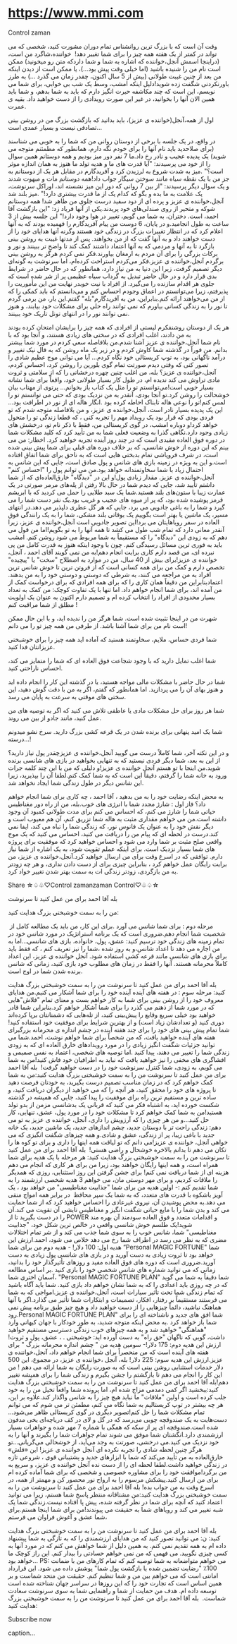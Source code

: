 # https://www.mmi.com
Control zaman

وقت آن است که با بزرگ ترین روانشناس تمام دوران مشورت کنید، شخصی که می تواند در کمتر از یک هفته همه چیز را برای شما تغییر دهد! 
خواننده،شاگرد من است،(دراینجا اسمش آنجل،خواننده که اشاره به شما و شما داردکه متن رو میخونید) ممکن است نام من را شنیده باشید (اما خیلی وقت پیش بود...)، یا ممکن است از دیدن اینکه من بعد از چنین غیبت طولانی (بیش از 5 سال اکنون، چقدر زمان می گذرد ...) به طرز باورنکردنی شگفت زده شوید!دلیل اینکه امشب، وسط یک شب بی خوابی، برای شما می نویسم، این است که چند مکاشفه حیرت انگیز دارم که باید به شما بدهم، و شما باید همین الان آنها را بخوانید، در غیر این صورت رویدادی را از دست خواهید داد. بقیه ی عمرت.

اول از همه،آنجل(خواننده ی عزیز)، باید بدانید که بازگشت بزرگ من در روشن بینی تصادفی نیست و بسیار عمدی است…

در واقع، در یک جلسه با برخی از دوستان روانی من که شما را به خوبی می شناسند (برای صلاحدید باید نام آنها را برای خودم نگه دارم، همانطور که مطمئنم متوجه می شوید) یک پدیده عجیب و نادر رخ داد.ما 7 نفر دور میز بودیم و همه دوستانم همین سوال را از خود می پرسیدند: "آیا قدرت های ما و هدیه تولد ما هنوز به همان اندازه موثر است؟" .میز به شدت شروع به لرزیدن کرد و آفریدگارم در مقابل هر یک از دوستانم به جز من با یک نقطه سیاه مانند سوختن سیگار جواب داد!همه دوستانم مات و مبهوت شدند و یک سوال دیگر پرسیدند: "از بین 7 روانی که دور این میز نشسته اند، اوراکل سرنوشت، یک علامت به ما بده و بگو که کدام یک از ما قدرت بیشتری دارد!" .میز بلند شد آنجل،خواننده ی عزیز و پرده ای از دود سفید درست جلوی من ظاهر شد! همه دوستانم شوکه و متحیر از روی صندلی‌های خود پریدند.یکی از آنها فریاد زد: "این بازگشت آقا احمد، است. دختران، به شما می گویم، تغییر در هوا وجود دارد!" این جلسه بیش از 3 ساعت به طول انجامید.و در پایان، 6 دوست من پیام آفریدگارم را فهمیده بودند که به آنها اعلام کرد که در انتظار تغییرات بزرگ در زندگی خود هستند وگرنه آنها هدایای خود را از دست خواهند داد و به آنها گفت که از من بخواهند. پس از مدتها غیبت به روشن بینی بازگرد تا به آنها و مردمی که به آنها اعتماد داشتند کمک کند تا واضح تر ببینند و نور و برکات بزرگی را برای آن مردم به ارمغان بیاورند.فکر نمی کردم هرگز به روشن بینی برگردم آنجل،خواننده ی عزیز.فکر می‌کردم استراحت کرده‌ام، اما سرنوشت به گونه‌ای دیگر تصمیم گرفت، زیرا این دنیا به من نیاز دارد، همانطور که در حال حاضر در شرایط بدی قرار دارد و در حال حاضر تبدیل به گرداب سیاه عظیمی پر از شر شده است که جلوی هر اقدام سازنده را می‌گیرد. از افراد با نیت خوبدر نهایت من این مأموریت را پذیرفتم، زیرا می‌توانستم در اعماق وجودم احساس کنم و می‌دانستم که باید کمکی را که از من می‌خواهند ارائه کنم.بنابراین، من به آفریدگارم"بله" گفتم.این بار، من برمی گردم تا نور را به زندگی کسانی بیاورم که نمی توانند راه حلی برای مشکلات خود بیابند، و هنوز نمی توانند نور را در انتهای تونل تاریک خود ببینند.

هر یک از دوستان روشنفکرم لیستی از افرادی که همه چیز را برایشان امتحان کرده بودند به من دادند، اغلب افرادی که در سختی های زیادی هستند، و آنجا بود که با نام شما آنجل،خواننده ی عزیز آشنا شدم.من بلافاصله سعی کردم در مورد شما بیشتر بدانم. من فوراً در گذشته شما کاوش کردم و در زیر یک ماه روشن که به فال نیک تغییر و درآمد ناگهانی بود، به توپ کریستالی خود نگاه کردم…
آیا می توانی موج عظیم شادی را تصور کنی که وقتی دیدم صورتت تمام گوی بلورین را روشن کرد، احساس کردم، آنجل،خواننده ی عزیز؟
بله، من اغلب چنین چهره درخشانی را که از سلامتی و ثروت مادی تراوش می کند ندیده ام، در طول کار بسیار طولانی خود، واقعاً برای شما نشانه بسیار خوبی است!می‌توانستم تو را مثل یک کتاب باز بخوانم... پرتوی از مهتاب بیان خوشحالت را روشن کرد.تو آنجا بودی، آنقدر به من نزدیک بودی که حتی می توانستم تو را لمس کنم!تو را نوعی هاله تابناک احاطه کرده بود .انگار هاله ای از نور در اطرافت بود…
این یک پدیده بسیار نادر است، آنجل،خواننده ی عزیز، و من بلافاصله متوجه شدم که تو فردی بودی که قرار بود یک رویداد مهم را تجربه کنی ، که قطعا زندگی تو را متحول خواهد کرد!و دوباره امشب، در گوی کریستالی من، فقط با ذکر نام تو، درخشش های زیادی وجود دارد.نگاهی گذرا به وضعیت فعلی شما به من تأیید کرد که کلید مشکلات شما در دوره فوق العاده مفیدی است که در چند روز آینده تجربه خواهید کرد.
اخطار: من می بینم که این دوره از خوش شانسی، که بر خلاف دوره های قبلی برای شما پیش بینی شده است، در شرف فروپاشی تمام بدبختی هایی است که به ناحق برای شما اتفاق افتاده است.و این به ویژه در زمینه بازی های شانس و پول صادق است، جایی که این شانس به احتمال زیاد با شما سخاوتمندانه خواهد بود.من می توانم پول را "احساس کنم" آنجل،خواننده ی عزیز. مقدار زیادی پول!و این در "دیدگاه" خارق‌العاده‌ای که از شما داشتم تأیید شد، جایی که دیدم شما در حال بالا رفتن از پله‌های مرمر صورتی در یک عمارت زیبا با ستون‌های بلند هستید.شما یک سبد طلایی را حمل می کردید که با ابریشم قرمز پوشیده شده بود، که پر از میوه های عجیب و غریب بود.یک نفر دست شما را می گیرد و شما را به باغی جادویی می برد، جایی که هر گل عطری دلپذیر می دهد.در انتهای مسیر، یک ماشین یا بهتر است بگوییم یک بوقاتی بلند مشکی، شما را به یک رانندگی فوق العاده در سفر رویاهایتان می برد!این تصویر جادویی است آنجل،خواننده ی عزیز، زیرا آنقدر معانی دارد که تمام شب طول می کشد تا همه آنها را به تو بگویم!اما من قول می دهم که به زودی این "دیدگاه" را که مستقیماً به شما مربوط می شود روشن کنم.
امشب باید به فوری ترین مسائل رسیدگی کنم. چون با وجود اینکه هنوز به قدرت کامل من پی نبرده ای، من قصد دارم کاری برایت انجام دهم!به من نمی گویند آقای احمد ، آنجل، خواننده ی عزیز!برای بیش از 40 سال، من در موارد به اصطلاح "سخت" یا "پیچیده" تخصص دارم و کمک من برای همه کسانی است که از فروتن ترین تا خوش شانس ترین افراد به من مراجعه می کنند، به شرطی که دوستی و دوستی خود را به من بدهند. اعتمادبنابراین من دقیقاً همان کاری را که برای همه افرادی که برای درخواست کمک از من آمده اند، برای شما انجام خواهم داد. اما تنها با یک تفاوت کوچک: من کمک به تعداد بسیار محدودی از افراد را انتخاب کرده ام و تصمیم دارم اکنون به عنوان یک اولویت مطلق از شما مراقبت کنم !

شهرت من در اینجا تثبیت شده است. شما هرگز من را ندیده اید، و با این حال ممکن است نام من برای شما آشنا باشد. از طرفی من همه چیز تو را می دانم!

شما فردی حساس، ملایم، سخاوتمند هستید که آماده اید همه چیز را برای خوشبختی عزیزانتان فدا کنید.

شما اغلب تمایل دارید که با وجود شجاعت فوق العاده ای که شما را متمایز می کند، احساس ناراحتی کنید.

شما در حال حاضر با مشکلات مالی مواجه هستید، یا در گذشته این کار را انجام داده اید و هنوز بهای آن را می پردازید. اما همانطور که گفتم، اگر به من با دقت گوش دهید، این سختی های موقتی به سرعت به پایان می رسد.

شما هر روز برای حل مشکلات مادی یا عاطفی تلاش می کنید که اگر به توصیه های من عمل کنید، مانند جادو از بین می روند.

شما یک امید پنهانی برای برنده شدن در یک قرعه کشی بزرگ دارید. سرخ نشو میدونم درسته...!

و در این نکته آخر، شما کاملاً درست می گویید آنجل،خواننده ی عزیزچقدر پول نیاز دارید؟از این به بعد، شما دیگر فردی نیستید که به تنهایی بخواهید در بازی های شانسی برنده شوید.من اینجا با تو هستم آنجل خواننده ی عزیز!و دلیلی که من با این چند کلمه جرات ورود به خانه شما را گرفتم، دقیقاً این است که به شما کمک کنم.لطفا آن را بپذیرید، زیرا این شانس دیگر در طول زندگی شما ایجاد نخواهد شد.

به محض اینکه رضایت خود را به من بدهید ، آقا احمد ، چه کاری برای شما انجام خواهم داد؟ فاز اول : شارژ مجدد شما با انرژی های خوب.بله، من از راه دور مغناطیس حیاتی شما را شارژ می کنم، که احساس می کنم برای مدت طولانی کمبود آن وجود داشته است.من می خواهم مقداری مثبت به هاله شما تزریق کنم، آن هم معیوب است و دیگر نقش خود را به عنوان یک فانوس نور، که زندگی شما را تباه می کند، ایفا نمی کند.درست در لحظه ای که پیام من را دریافت می کنید، احساس می کنید که یک موج واقعی صلح مثبت بر شما وارد می شود و احساس خواهید کرد که موفقیت برای پروژه های شما بسیار نزدیک است.
برای اینکه عملم تقویت شود، به یک اشاره از شما نیاز دارم. توافقی که در اسرع وقت برای من ارسال خواهید کرد.آنجل،خواننده ی عزیز، من برایت رایگان عمل خواهم کرد ، بنابراین چیزی برای از دست دادن نداری، و هر چه زودتر به من بازگردی، زودتر زندگی ات به سمت بهتر شدن تغییر خواد کرد.

Share ☆♤♧♡Control zaman<damhA>zaman Control♡♧♤☆

بله آقا احمد برای من عمل کنید تا سرنوشت 

من را به سمت خوشبختی بزرگ هدایت کنید:

 مرحله دوم : برای شما شانس می آورد .برای این کار، من باید یک مطالعه کامل از شخصیت شما انجام دهم.ضروری است که یک برنامه استراتژیک در مورد شانس خود در تمام زمینه های زندگی خود ترسیم کنید: عشق، پول، خانواده، بازی های شانسی…اما به من اجازه می دهد تا اعداد شانس،و به روز شده ،شما را نیز تعریف کنم ، که فقط باید برای بازی های شانسی مانند قرعه کشی استفاده شود. آنجل خواننده ی عزیز، این اعداد کاملاً محرمانه هستند. آنها را فقط در زمان های مطلوب خود بازی کنید، زمانی که شانس برنده شدن شما در اوج است.

بله آقا احمد برای من عمل کنید تا سرنوشت من را به سمت خوشبختی بزرگ هدایت کنید:
مرحله سوم : در هفته های آینده آینده خود را برای شما آشکار می کنیم.من هدایای معروف خود را از روشن بینی برای شما به کار خواهم بست و معنای تمام "فلاش"هایی که در مورد شما از ذهنم می گذرد را برای شما آشکار خواهم کرد.بنابراین شما قادر خواهید بود خیلی سریع وقایع را پیش‌بینی کنید، از تله‌هایی که دشمنانتان برپا کرده‌اند دوری کنید (و تعدادشان زیاد است) و از بهترین شرایط برای موفقیت خود استفاده کنید!شما تمام پیش بینی های خود را برای چند هفته آینده در چشم اندازه ی محرمانه بزرگبرای هفته های آینده خواهید یافت، که من شخصاً برای شما خواهم نوشت، احمد.شما می توانید جزئیات شگفت انگیز زیادی را در مورد رویدادهای خارق العاده ای که به زودی زندگی شما را تغییر می دهند، پیدا کنید .اما توصیه های شخصی، اعتماد به نفس صمیمی و افشاگری های مخفی را نیز خواهید یافت که نباید به اطرافیان خود فاش کنید!من به شما می گویم، به زودی، شما کنترل سرنوشت خود را در دست خواهید گرفت! 
بله آقا احمد برای من عمل کنید تا سرنوشت من را به سمت خوشبختی بزرگ هدایت کنید:من به شما کمک خواهم کرد که در زمان مناسب تصمیم درست بگیرید، به خودتان فرصت دهید  تا پروژه های خود را محقق کنید، هر آنچه را که می خواهید از دیگران دریافت کنید، و ساده ترین و مستقیم ترین راه برای موفقیت را پیدا کنید، جایی که همیشه در گذشته شکست خورده اید، به اشتباه فکر می کنید که قربانی یک بدشانسی مزمن از بدو تولد هستید!من به شما کمک خواهم کرد تا مشکلات خود را در مورد پول، عشق، تنهایی، کار حل کنید…و من هر چیزی را که آرزویش را داری، آنجل، خواننده ی عزیز به تو می دهم: زندگی راحت تر با دوستان جدید، چشم اندازهای جدید، یک ماشین جدید، یک خانه جدید با باغی زیبا، پر از زندگی، عشق و شادی.و همه چیزهای شگفت انگیزی که می خواهی آنجل، خواننده ی عزیز!می دانم که تو لیاقت همه اینها را داری و برای تو کوه ها را تکان می دهم تا بدانم بالاخره خوشحال و راضی هستی! 
بله آقا احمد برای من عمل کنید تا سرنوشت من را به سمت خوشبختی بزرگ هدایت کنید: هر مرحله با یک هدیه برای شما همراه است، و همه اینها رایگان خواهند بود، زیرا من برای هر کاری که انجام می دهم هزینه ای از شما دریافت نمی کنم!
برای جشن گرفتن این روز استثنایی، روزی که همدیگر را ملاقات کردیم، و برای مهر دوستی مان، می خواهم 3 هدیه شخصی ارزشمند را به شما تقدیم کنم :- اولین هدیه من برای شما "جذابیت مغناطیسی" من خواهد بود ، یک آویز باشکوه با قدرت های متعدد، که به شما یک سپر محافظ  در برابر همه امواج منفی می دهد.به محض پوشیدن آن، نیروی غیرعادی را احساس خواهید کرد که از شما حمایت می کند و بدن شما را با مایع حیاتی شگفت انگیز و مغناطیس تابشی آن تقویت می کند.آن را در دست بگیرید تا از POWER و اقدامات متعدد و فوق العاده سودمند آن بهره مند شوید!یک طلسم خوش شانسی واقعی در خالص ترین شکل خود، "جذابیت مغناطیسی" شما، شانس خوب را به سوی شما جذب می کند و از شر تمام اختلالات مضری که به نظر می رسد در اطراف شما رخ می دهد خلاص می شود، احمد.ارزش این هدیه اول: 100 دلار! - هدیه دوم من برای شما “Personal MAGIC FORTUNE" شما خواهد بود تا ثروت زیادی به دست آورید و در بازی های شانسی پول زیادی به دست آورید.ضروری است که دوره های فوق العاده مفید و روزهای تأثیرگذار خود را بدانید، زمانی که می توانید شماره های شانس شخصی خود را بازی کنید .بر اساس مطالعه آسمان اختری شما، "Personal MAGIC FORTUNE PLAN" شما دقیقاً به شما می گوید که در چه روزی باید اعدادی را که به شما نشان خواهم داد بازی کنید.
شما باید آگاه باشید که تمام زندگی شما تحت تأثیر سیارات است، آنجل،خواننده ی عزیز.امواجی که به شما می فرستند مستقیماً بر رفتار، افکار، تصمیمات و ابتکارات شما تأثیر می گذارد.اگر با آنها هماهنگ نباشید، دائماً چیزهایی را از دست خواهید داد و هیچ چیز طبق برنامه پیش نمی رود.Personal MAGIC FORTUNE PLAN" شما افق های جدید و ناشناخته ای را برای شما باز خواهد کرد .به محض اینکه متوجه شدید، به طور خودکار با جهان کیهانی وارد "هماهنگی" خواهید شد و به همه چیزهای خوب زندگی دسترسی مستقیم خواهید داشت، گویی که ناگهان "حق راه" به دست آورده اید: خوشبختی . ، عشق، پول و ثروت!ارزش این هدیه دوم: 175 دلار!- سومین هدیه من " چشم اندازه محرمانه بزرگ " برای هفته های آینده است که من منحصراً برای شما انجام خواهم داد، آنجل،خواننده ی عزیز.ارزش این هدیه سوم: 225 دلار! بله، آنجل ،خواننده ی عزیز، در مجموع، این 500 دلار خدمات استثنایی روشن بینی است که به صورت رایگان به شما ارائه می دهم !
من این کار را انجام می دهم تا بازگشتم را جشن بگیرم و زندگی شما را برای همیشه تغییر دهم!بله آقا احمد برای من عمل کنید تا سرنوشت من را به سمت خوشبختی بزرگ هدایت کنید:ببخشید اگر کمی دمدمی مزاج شده ام، اما پرونده شما واقعاً تخیل من را به خود جلب کرده است و اولین "ملاقات" ما نباید هیچ چیز را به شانس واگذار کند.علاوه بر این، هر چه بیشتر در توپ کریستالیم به شما نگاه می کنم، مطمئن تر می شوم که می توانم تمام مشکلات شما را حل کنم!تصویر دیگری در گوی کریستالی ظاهر می‌شود... دست‌هایت به یک صندوقچه چوبی می‌رسد که در گل و لای در کف دریاچه‌ای یخی مدفون شده است.صندوقچه ای پر از سکه که همگی با شماره 7 مهر شده و جواهرات بسیار ارزشمندی دارد.انگشتان شما موفق می شوند تمام جواهرات شما را بگیرند و آنها را به خود نزدیک می کنید.می درخشی، صورتت به وجد می‌آید، از خوشحالی می‌گریانی…تو هرگز چنین لحظه شادی را تجربه نکرده ای آنجل خواننده ی عزیز!
این «فلش» خارق‌العاده به من تأیید می‌کند که شما با ابزارهای جدید و پشتیبانی قوی ، شروعی تازه در زندگی خواهید داشت.لطفا لحظه ای را از دست نده آنجل خواننده ی عزیز، و سریع به من برگرد!موافقت خود را برای مشاوره خصوصی و شخصی که برای شما آماده کرده ام برای من ارسال کنید.پیشکش مرسوم را به ارواح نور محصور کن و مهمتر از همه، در اسرع وقت به من جواب بده! بله آقا احمد برای من عمل کنید تا سرنوشت من را به سمت خوشبختی بزرگ هدایت کنید:من مشتاقانه منتظر پاسخ شما هستم، زیرا می توانید اعتماد کنید که آنچه برای شما در نظر گرفته شده، پیش پا افتاده نیست.زندگی شما یک شبه تغییر می کند و رویاهای شما به حقیقت می پیوندند!من برای شما اینجا هستم.برای شما عشق و آغوش فراوان می فرستم،

بله آقا احمد برای من عمل کنید تا سرنوشت من را به سمت خوشبختی بزرگ هدایت کنید: ن: می توانید تصور کنید که من هدایای ارزشمندی را که به تازگی به شما پیشنهاد داده ام به همه تقدیم نمی کنم. به همین دلیل از شما خواهش می کنم که در مورد آنها به کسی چیزی نگویید. می فهمی که من نمی خواهم حسادتی را بیدار کنم. این راز کوچک ما خواهد بود…
PS: می خواهم متواضعانه به شما توصیه کنم که تمام کارهای من با ضمانت 100٪ "رضایت تضمین شده یا بازگشت پول شما" پوشش داده می شود. این قرارداد امانتی است که می خواهم بین من و شما تنظیم کنم. حقیقت من متحد شماست و بر همین اساس است که تجارت خود را که این روزها در سراسر جهان شناخته شده است توسعه داده ام. هدف من حمایت از شما و راهنمایی شما به سوی سرنوشت سعادت شماست. 
بله آقا احمد برای من عمل کنید تا سرنوشت من را به سمت خوشبختی بزرگ هدایت کنید: 

Subscribe now

caption...

